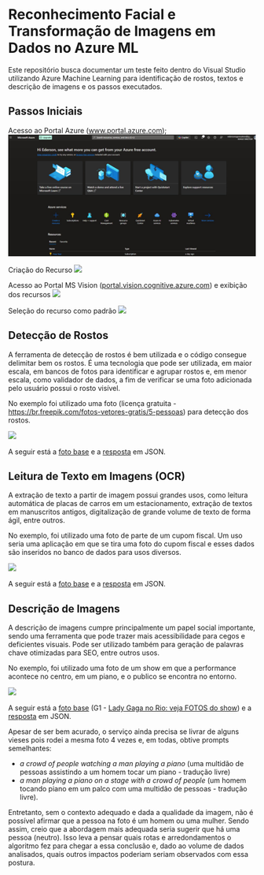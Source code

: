 # Reconhecimento Facial e Transformação de Imagens em Dados no Azure ML
Este repositório busca documentar um teste feito dentro do Visual Studio utilizando Azure Machine Learning para identificação de rostos, textos e descrição de imagens e os passos executados.
  
## Passos Iniciais
Acesso ao Portal Azure (www.portal.azure.com);
<img src="imgs/IMML-01.png">

Criação do Recurso
<img src="Ed/Cursos/AI-900/Bootcamp IA-900/LAB-3/imgs/IMML-02.png">

Acesso ao Portal MS Vision ([portal.vision.cognitive.azure.com](https://portal.vision.cognitive.azure.com/)) e exibição dos recursos
<img src="Ed/Cursos/AI-900/Bootcamp IA-900/LAB-3/imgs/IMML-03.png">

Seleção do recurso como padrão
<img src="Ed/Cursos/AI-900/Bootcamp IA-900/LAB-3/imgs/IMML-04.png">

## Detecção de Rostos
A ferramenta de detecção de rostos é bem utilizada e o código consegue delimitar bem os rostos. 
É uma tecnologia que pode ser utilizada, em maior escala, em bancos de fotos para identificar e agrupar rostos e, em menor escala, como validador de dados, a fim de verificar se uma foto adicionada pelo usuário possui o rosto visível.

No exemplo foi utilizado uma foto (licença gratuita - https://br.freepik.com/fotos-vetores-gratis/5-pessoas) para detecção dos rostos.

<img src="Ed/Cursos/AI-900/Bootcamp IA-900/LAB-3/imgs/IMML-05.png">

A seguir está a [foto base](inputs/FACE-input.jpg) e a [resposta](outputs/FACE-output.json) em JSON.

## Leitura de Texto em Imagens (OCR)
A extração de texto a partir de imagem possui grandes usos, como leitura automática de placas de carros em um estacionamento, extração de textos em manuscritos antigos, digitalização de grande volume de texto de forma ágil, entre outros.

No exemplo, foi utilizado uma foto de parte de um cupom fiscal. Um uso seria uma aplicação em que se tira uma foto do cupom fiscal e esses dados são inseridos no banco de dados para usos diversos.

<img src="Ed/Cursos/AI-900/Bootcamp IA-900/LAB-3/imgs/IMML-06.png">

A seguir está a [foto base](inputs/OCR-input.jpg) e a [resposta](outputs/OCR-output.json) em JSON.

## Descrição de Imagens
A descrição de imagens cumpre principalmente um papel social importante, sendo uma ferramenta que pode trazer mais acessibilidade para cegos e deficientes visuais.
Pode ser utilizado também para geração de palavras chave otimizadas para SEO, entre outros usos.

No exemplo, foi utilizado uma foto de um show em que a performance acontece no centro, em um piano, e o publico se encontra no entorno.

<img src="Ed/Cursos/AI-900/Bootcamp IA-900/LAB-3/imgs/IMML-07.png">

A seguir está a [foto base](inputs/CAPTION-input.jpg) (G1 - [Lady Gaga no Rio: veja FOTOS do show](https://g1.globo.com/rj/rio-de-janeiro/show-da-lady-gaga/noticia/2025/05/03/show-de-lady-gaga-fotos.ghtml)) e a [resposta](outputs/CAPTION-output.json) em JSON.

Apesar de ser bem acurado, o serviço ainda precisa se livrar de alguns vieses pois rodei a mesma foto 4 vezes e, em todas, obtive prompts semelhantes:
* *a crowd of people watching a man playing a piano* (uma multidão de pessoas assistindo a um homem tocar um piano - tradução livre)
* *a man playing a piano on a stage with a crowd of people* (um homem tocando piano em um palco com uma multidão de pessoas - tradução livre).

Entretanto, sem o contexto adequado e dada a qualidade da imagem, não é possível afirmar que a pessoa na foto é um homem ou uma mulher.
Sendo assim, creio que a abordagem mais adequada seria sugerir que há uma pessoa (neutro).
Isso leva a pensar quais rotas e arredondamentos o algoritmo fez para chegar a essa conclusão e, dado ao volume de dados analisados, quais outros impactos poderiam seriam observados com essa postura.  